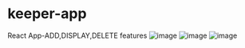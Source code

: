 # keeper-app
React App-ADD,DISPLAY,DELETE features
![image](https://github.com/InsiyaMithaiwala/keeper-app/assets/130983978/edb3731d-d93f-421a-a05a-8a44802fff2e)
![image](https://github.com/InsiyaMithaiwala/keeper-app/assets/130983978/9606cb33-f797-4d01-9185-93e336c06fc2)
![image](https://github.com/InsiyaMithaiwala/keeper-app/assets/130983978/86f3f52d-5c0d-4723-844a-dbf7ae1ef181)
